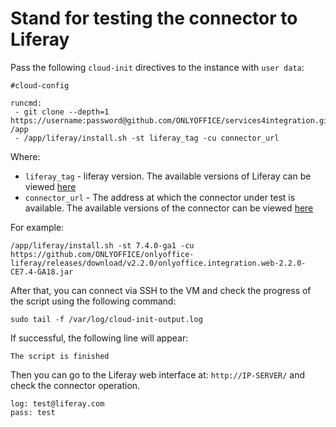 # Stand for testing the connector to Liferay

Pass the following `cloud-init` directives to the instance with `user data`:
```
#cloud-config

runcmd:
 - git clone --depth=1 https://username:password@github.com/ONLYOFFICE/services4integration.git /app
 - /app/liferay/install.sh -st liferay_tag -cu connector_url
```

Where:
 - `liferay_tag` - liferay version. The available versions of Liferay can be viewed [here](https://hub.docker.com/r/liferay/portal/tags)
 - `connector_url` - The address at which the connector under test is available. The available versions of the connector can be viewed [here](https://github.com/ONLYOFFICE/onlyoffice-liferay/releases)

For example:
```
/app/liferay/install.sh -st 7.4.0-ga1 -cu https://github.com/ONLYOFFICE/onlyoffice-liferay/releases/download/v2.2.0/onlyoffice.integration.web-2.2.0-CE7.4-GA18.jar
```

After that, you can connect via SSH to the VM and check the progress of the script using the following command:
```
sudo tail -f /var/log/cloud-init-output.log
```

If successful, the following line will appear:
``` 
The script is finished
```
Then you can go to the Liferay web interface at: `http://IP-SERVER/` and check the connector operation.
```
log: test@liferay.com
pass: test
```